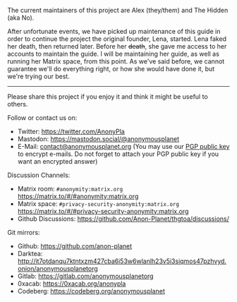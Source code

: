 The current maintainers of this project are Alex (they/them) and The Hidden (aka No).

After unfortunate events, we have picked up maintenance of this guide in order to continue the project the original founder, Lena, started. Lena faked her death, then returned later. Before her <del>death</del>, she gave me access to her accounts to maintain the guide. I will be maintaining her guide, as well as running her Matrix space, from this point. As we've said before, we cannot guarantee we'll do everything right, or how she would have done it, but we're trying our best.

---

Please share this project if you enjoy it and think it might be useful to others.

Follow or contact us on: 
- Twitter: <https://twitter.com/AnonyPla>
- Mastodon: <https://mastodon.social/@anonymousplanet>
- E-Mail: <contact@anonymousplanet.org> (You may use our [PGP public key](https://anonymousplanet.org/pgp/AnonymousPlanet-Email-Key_FCBD2CABDEFD1FBA2E9E7591A1A82CD2DD2CF890.asc) to encrypt e-mails. Do not forget to attach your PGP public key if you want an encrypted answer) 

Discussion Channels:
- Matrix room: ```#anonymity:matrix.org``` <https://matrix.to/#/#anonymity:matrix.org>
- Matrix space: ```#privacy-security-anonymity:matrix.org``` <https://matrix.to/#/#privacy-security-anonymity:matrix.org>
- Github Discussions: <https://github.com/Anon-Planet/thgtoa/discussions/>

Git mirrors:
- Github: <https://github.com/anon-planet>
- Darktea: <http://it7otdanqu7ktntxzm427cba6i53w6wlanlh23v5i3siqmos47pzhvyd.onion/anonymousplanetorg>
- Gitlab: <https://gitlab.com/anonymousplanetorg>
- 0xacab: <https://0xacab.org/anonypla>
- Codeberg: <https://codeberg.org/anonymousplanet>
